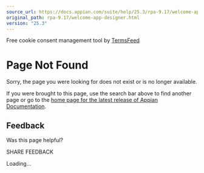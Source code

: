 ```yaml
---
source_url: https://docs.appian.com/suite/help/25.3/rpa-9.17/welcome-app-designer.html
original_path: rpa-9.17/welcome-app-designer.html
version: "25.3"
---
```


Free cookie consent management tool by [TermsFeed](https://www.termsfeed.com/)

# Page Not Found

Sorry, the page you were looking for does not exist or is no longer available.

If you were brought to this page, use the search bar above to find another page or go to the [home page for the latest release of Appian Documentation](https://docs.appian.com/suite/help/latest/).

## Feedback

Was this page helpful?

SHARE FEEDBACK

Loading...